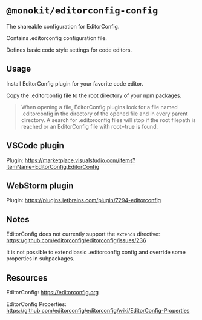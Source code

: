 # `@monokit/editorconfig-config`

The shareable configuration for EditorConfig.

Contains .editorconfig configuration file.

Defines basic code style settings for code editors.

## Usage

Install EditorConfig plugin for your favorite code editor.

Copy the .editorconfig file to the root directory of your npm packages.

> When opening a file, EditorConfig plugins look for a file named .editorconfig in the directory of the opened file and in every parent directory. A search for .editorconfig files will stop if the root filepath is reached or an EditorConfig file with root=true is found.

## VSCode plugin

Plugin: https://marketplace.visualstudio.com/items?itemName=EditorConfig.EditorConfig

## WebStorm plugin

Plugin: https://plugins.jetbrains.com/plugin/7294-editorconfig

## Notes

EditorConfig does not currently support the `extends` directive: https://github.com/editorconfig/editorconfig/issues/236

It is not possible to extend basic .editorconfig config and override some properties in subpackages.

## Resources

EditorConfig: https://editorconfig.org

EditorConfig Properties: https://github.com/editorconfig/editorconfig/wiki/EditorConfig-Properties

